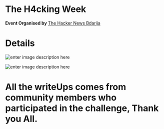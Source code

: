 # The H4cking Week

**Event Organised by** [The Hacker News Bdarija](https://www.youtube.com/channel/UCNFzmwHCejXRfkWfkEtqPbg)
# Details
![enter image description here](https://scontent.fcdg1-1.fna.fbcdn.net/v/t39.30808-6/295279957_362121506106763_6125310408333578490_n.png?_nc_cat=111&ccb=1-7&_nc_sid=730e14&_nc_ohc=gyR05LzaF6gAX-1vPy9&_nc_ht=scontent.fcdg1-1.fna&oh=00_AT8YOUymZpP_ZwKMO1U-OtvoMZYPhlrpTabcjKdetIrSBw&oe=62E34936)

![enter image description here](https://scontent.fcdg1-1.fna.fbcdn.net/v/t39.30808-6/295415070_362119749440272_8264250060655688462_n.jpg?_nc_cat=107&ccb=1-7&_nc_sid=730e14&_nc_ohc=hnTdpjAOUCUAX-M3off&tn=7gOz98T_hV_mNv-m&_nc_ht=scontent.fcdg1-1.fna&oh=00_AT9f5UKuLxX2aXx82AJv_PwcyJp45yf0vMz1oi7naRnluQ&oe=62E27DE7)

# All the writeUps comes from community members who participated in the challenge, Thank you All.

